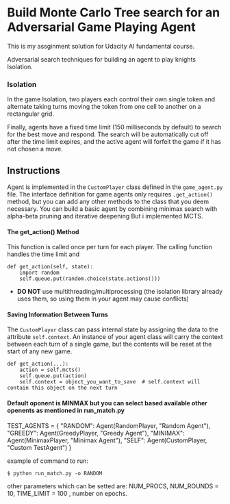 
# Build Monte Carlo Tree search for an Adversarial Game Playing Agent

This is my assginment solution for Udacity AI fundamental course.

Adversarial search techniques for building an agent to play knights Isolation.  

### Isolation

In the game Isolation, two players each control their own single token and alternate taking turns moving the token from one cell to another on a rectangular grid.  

Finally, agents have a fixed time limit (150 milliseconds by default) to search for the best move and respond.  The search will be automatically cut off after the time limit expires, and the active agent will forfeit the game if it has not chosen a move.


## Instructions

Agent is implemented in the `CustomPlayer` class defined in the `game_agent.py` file. The interface definition for game agents only requires `.get_action()` method, but you can add any other methods to the class that you deem necessary. You can build a basic agent by combining minimax search with alpha-beta pruning and iterative deepening But i implemented MCTS.


#### The get_action() Method
This function is called once per turn for each player. The calling function handles the time limit and 
```
def get_action(self, state):
    import random
    self.queue.put(random.choice(state.actions()))
```

- **DO NOT** use multithreading/multiprocessing (the isolation library already uses them, so using them in your agent may cause conflicts)


#### Saving Information Between Turns
The `CustomPlayer` class can pass internal state by assigning the data to the attribute `self.context`. An instance of your agent class will carry the context between each turn of a single game, but the contents will be reset at the start of any new game.
```
def get_action(...):
    action = self.mcts()
    self.queue.put(action)
    self.context = object_you_want_to_save  # self.context will contain this object on the next turn
```

#### Default oponent is MINMAX but you can select based available other openents as mentioned in run_match.py

TEST_AGENTS = {
    "RANDOM": Agent(RandomPlayer, "Random Agent"),
    "GREEDY": Agent(GreedyPlayer, "Greedy Agent"),
    "MINIMAX": Agent(MinimaxPlayer, "Minimax Agent"),
    "SELF": Agent(CustomPlayer, "Custom TestAgent")
}

example of command to run:

```
$ python run_match.py -o RANDOM
```

other parameters which can be setted are: NUM_PROCS, NUM_ROUNDS = 10, TIME_LIMIT = 100 , number on epochs.

